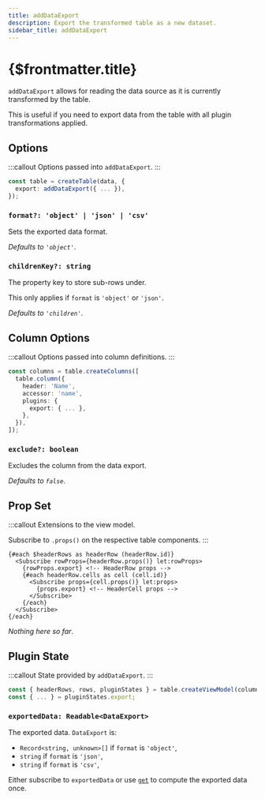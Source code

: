 ```yaml
---
title: addDataExport
description: Export the transformed table as a new dataset.
sidebar_title: addDataExport
---
```


<script>
  import { useHljs } from '$lib/utils/useHljs';
  useHljs('ts');
</script>

# {$frontmatter.title}

`addDataExport` allows for reading the data source as it is currently transformed by the table.

This is useful if you need to export data from the table with all plugin transformations applied.

## Options

:::callout
Options passed into `addDataExport`.
:::

```ts {3}
const table = createTable(data, {
  export: addDataExport({ ... }),
});
```

### `format?: 'object' | 'json' | 'csv'`

Sets the exported data format.

_Defaults to `'object'`_.

### `childrenKey?: string`

The property key to store sub-rows under.

This only applies if `format` is `'object'` or `'json'`.

_Defaults to `'children'`_.

## Column Options

:::callout
Options passed into column definitions.
:::

```ts {7}
const columns = table.createColumns([
  table.column({
    header: 'Name',
    accessor: 'name',
    plugins: {
      export: { ... },
    },
  }),
]);
```

### `exclude?: boolean`

Excludes the column from the data export.

_Defaults to `false`_.

## Prop Set

:::callout
Extensions to the view model.

Subscribe to `.props()` on the respective table components.
:::

```svelte
{#each $headerRows as headerRow (headerRow.id)}
  <Subscribe rowProps={headerRow.props()} let:rowProps>
    {rowProps.export} <!-- HeaderRow props -->
    {#each headerRow.cells as cell (cell.id)}
      <Subscribe props={cell.props()} let:props>
        {props.export} <!-- HeaderCell props -->
      </Subscribe>
    {/each}
  </Subscribe>
{/each}
```

_Nothing here so far_.

## Plugin State

:::callout
State provided by `addDataExport`.
:::

```ts {3}
const { headerRows, rows, pluginStates } = table.createViewModel(columns);
const { ... } = pluginStates.export;
```

### `exportedData: Readable<DataExport>`

The exported data. `DataExport` is:

- `Record<string, unknown>[]` if `format` is `'object'`,
- `string` if `format` is `'json'`,
- `string` if `format` is `'csv'`,

Either subscribe to `exportedData` or use [`get`](https://svelte.dev/docs#run-time-svelte-store-get) to compute the exported data once.
